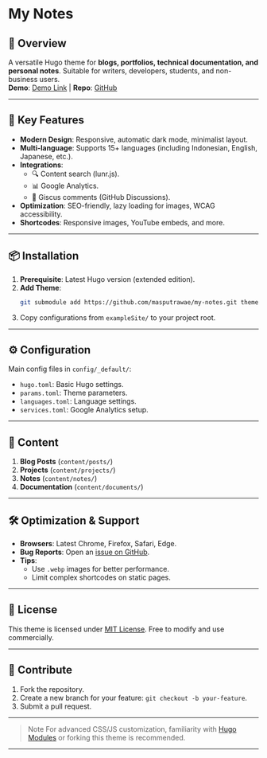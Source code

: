 # My Notes  

## 🌟 **Overview**  
A versatile Hugo theme for **blogs, portfolios, technical documentation, and personal notes**. Suitable for writers, developers, students, and non-business users.  
**Demo**: [Demo Link](https://wumbojb.github.io/my-notes-demo) | **Repo**: [GitHub](https://github.com/masputrawae/my-notes)  

---  

## 🚀 **Key Features**  
- **Modern Design**: Responsive, automatic dark mode, minimalist layout.  
- **Multi-language**: Supports 15+ languages (including Indonesian, English, Japanese, etc.).  
- **Integrations**:  
  - 🔍 Content search (lunr.js).  
  - 📊 Google Analytics.  
  - 💬 Giscus comments (GitHub Discussions).  
- **Optimization**: SEO-friendly, lazy loading for images, WCAG accessibility.  
- **Shortcodes**: Responsive images, YouTube embeds, and more.  

---  

## 📦 **Installation**  
1. **Prerequisite**: Latest Hugo version (extended edition).  
2. **Add Theme**:  
   ```bash  
   git submodule add https://github.com/masputrawae/my-notes.git themes/my-notes-theme  
   ```  
3. Copy configurations from `exampleSite/` to your project root.  

---  

## ⚙️ **Configuration**  
Main config files in `config/_default/`:  
- `hugo.toml`: Basic Hugo settings.  
- `params.toml`: Theme parameters.  
- `languages.toml`: Language settings.  
- `services.toml`: Google Analytics setup.  

---  

## 📝 **Content**  
1. **Blog Posts** (`content/posts/`)  
2. **Projects** (`content/projects/`)  
3. **Notes** (`content/notes/`)  
4. **Documentation** (`content/documents/`)  

---  

## 🛠 **Optimization & Support**  
- **Browsers**: Latest Chrome, Firefox, Safari, Edge.  
- **Bug Reports**: Open an [issue on GitHub](https://github.com/masputrawae/my-notes/issues/new).  
- **Tips**:  
  - Use `.webp` images for better performance.  
  - Limit complex shortcodes on static pages.  

---  

## 📜 **License**  
This theme is licensed under [MIT License](https://github.com/masputrawae/my-notes?tab=MIT-1-ov-file). Free to modify and use commercially.  

---  

## 🙌 **Contribute**  
1. Fork the repository.  
2. Create a new branch for your feature: `git checkout -b your-feature`.  
3. Submit a pull request.  

---  

> Note
> For advanced CSS/JS customization, familiarity with [Hugo Modules](https://gohugo.io/hugo-modules/) or forking this theme is recommended.  

---
